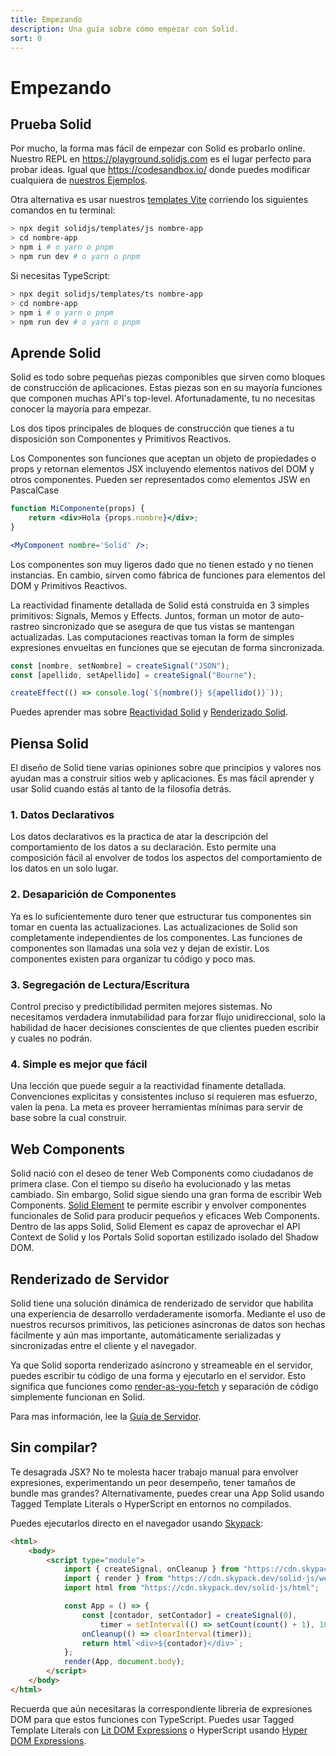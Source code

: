 ```yaml
---
title: Empezando
description: Una guía sobre cómo empezar con Solid.
sort: 0
---
```


# Empezando

## Prueba Solid

Por mucho, la forma mas fácil de empezar con Solid es probarlo online. Nuestro REPL en https://playground.solidjs.com es el lugar perfecto para probar ideas. Igual que https://codesandbox.io/ donde puedes modificar cualquiera de [nuestros Ejemplos](https://github.com/solidjs/solid/blob/main/documentation/resources/examples.md).

Otra alternativa es usar nuestros [templates Vite](https://github.com/solidjs/templates) corriendo los siguientes comandos en tu terminal:

```sh
> npx degit solidjs/templates/js nombre-app
> cd nombre-app
> npm i # o yarn o pnpm
> npm run dev # o yarn o pnpm
```

Si necesitas TypeScript:

```sh
> npx degit solidjs/templates/ts nombre-app
> cd nombre-app
> npm i # o yarn o pnpm
> npm run dev # o yarn o pnpm
```

## Aprende Solid

Solid es todo sobre pequeñas piezas componibles que sirven como bloques de construcción de aplicaciones. Estas piezas son en su mayoría funciones que componen muchas API's top-level. Afortunadamente, tu no necesitas conocer la mayoría para empezar.

Los dos tipos principales de bloques de construcción que tienes a tu disposición son Componentes y Primitivos Reactivos.

Los Componentes son funciones que aceptan un objeto de propiedades o props y retornan elementos JSX incluyendo elementos nativos del DOM y otros componentes. Pueden ser representados como elementos JSW en PascalCase

```jsx
function MiComponente(props) {
	return <div>Hola {props.nombre}</div>;
}

<MyComponent nombre='Solid' />;
```

Los componentes son muy ligeros dado que no tienen estado y no tienen instancias. En cambio, sirven como fábrica de funciones para elementos del DOM y Primitivos Reactivos.

La reactividad finamente detallada de Solid está construida en 3 simples primitivos: Signals, Memos y Effects. Juntos, forman un motor de auto-rastreo sincronizado que se asegura de que tus vistas se mantengan actualizadas. Las computaciones reactivas toman la form de simples expresiones envueltas en funciones que se ejecutan de forma sincronizada.

```js
const [nombre, setNombre] = createSignal("JSON");
const [apellido, setApellido] = createSignal("Bourne");

createEffect(() => console.log(`${nombre()} ${apellido()}`));
```

Puedes aprender mas sobre [Reactividad Solid](/guides/reactivity) y [Renderizado Solid](/guides/rendering).

## Piensa Solid

El diseño de Solid tiene varias opiniones sobre que principios y valores nos ayudan mas a construir sitios web y aplicaciones. Es mas fácil aprender y usar Solid cuando estás al tanto de la filosofía detrás.

### 1. Datos Declarativos

Los datos declarativos es la practica de atar la descripción del comportamiento de los datos a su declaración. Esto permite una composición fácil al envolver de todos los aspectos del comportamiento de los datos en un solo lugar.

### 2. Desaparición de Componentes

Ya es lo suficientemente duro tener que estructurar tus componentes sin tomar en cuenta las actualizaciones. Las actualizaciones de Solid son completamente independientes de los componentes. Las funciones de componentes son llamadas una sola vez y dejan de existir. Los componentes existen para organizar tu código y poco mas.

### 3. Segregación de Lectura/Escritura

Control preciso y predictibilidad permiten mejores sistemas. No necesitamos verdadera inmutabilidad para forzar flujo unidireccional, solo la habilidad de hacer decisiones conscientes de que clientes pueden escribir y cuales no podrán.

### 4. Simple es mejor que fácil

Una lección que puede seguir a la reactividad finamente detallada. Convenciones explicitas y consistentes incluso si requieren mas esfuerzo, valen la pena. La meta es proveer herramientas mínimas para servir de base sobre la cual construir.

## Web Components

Solid nació con el deseo de tener Web Components como ciudadanos de primera clase. Con el tiempo su diseño ha evolucionado y las metas cambiado. Sin embargo, Solid sigue siendo una gran forma de escribir Web Components. [Solid Element](https://github.com/solidjs/solid/tree/main/packages/solid-element) te permite escribir y envolver componentes funcionales de Solid para producir pequeños y eficaces Web Components. Dentro de las apps Solid, Solid Element es capaz de aprovechar el API Context de Solid y los Portals Solid soportan estilizado isolado del Shadow DOM.

## Renderizado de Servidor

Solid tiene una solución dinámica de renderizado de servidor que habilita una experiencia de desarrollo verdaderamente isomorfa. Mediante el uso de nuestros recursos primitivos, las peticiones asíncronas de datos son hechas fácilmente y aún mas importante, automáticamente serializadas y sincronizadas entre el cliente y el navegador.

Ya que Solid soporta renderizado asíncrono y streameable en el servidor, puedes escribir tu código de una forma y ejecutarlo en el servidor. Esto significa que funciones como [render-as-you-fetch](https://reactjs.org/docs/concurrent-mode-suspense.html#approach-3-render-as-you-fetch-using-suspense) y separación de código simplemente funcionan en Solid.

Para mas información, lee la [Guía de Servidor](/guides/server#server-side-rendering).

## Sin compilar?

Te desagrada JSX? No te molesta hacer trabajo manual para envolver expresiones, experimentando un peor desempeño, tener tamaños de bundle mas grandes? Alternativamente, puedes crear una App Solid usando Tagged Template Literals o HyperScript en entornos no compilados.

Puedes ejecutarlos directo en el navegador usando [Skypack](https://www.skypack.dev/):

```html
<html>
	<body>
		<script type="module">
			import { createSignal, onCleanup } from "https://cdn.skypack.dev/solid-js";
			import { render } from "https://cdn.skypack.dev/solid-js/web";
			import html from "https://cdn.skypack.dev/solid-js/html";

			const App = () => {
				const [contador, setContador] = createSignal(0),
					timer = setInterval(() => setCount(count() + 1), 1000);
				onCleanup(() => clearInterval(timer));
				return html`<div>${contador}</div>`;
			};
			render(App, document.body);
		</script>
	</body>
</html>
```

Recuerda que aún necesitaras la correspondiente librería de expresiones DOM para que estos funciones con TypeScript. Puedes usar Tagged Template Literals con [Lit DOM Expressions](https://github.com/ryansolid/dom-expressions/tree/main/packages/lit-dom-expressions) o HyperScript usando [Hyper DOM Expressions](https://github.com/ryansolid/dom-expressions/tree/main/packages/hyper-dom-expressions).
